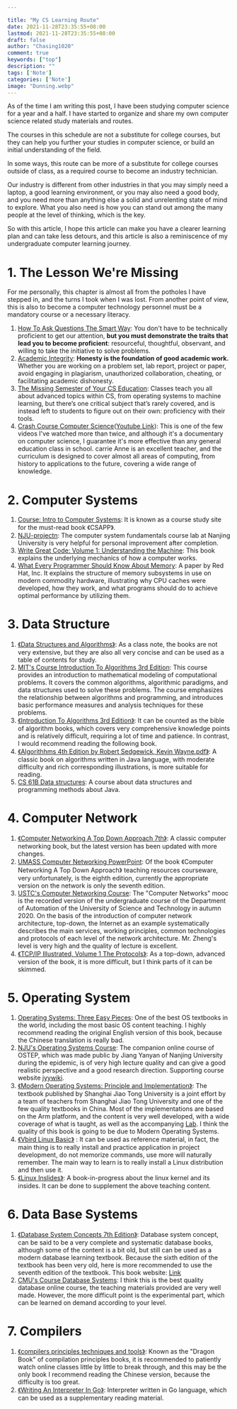 ```yaml
---

title: "My CS Learning Route"
date: 2021-11-28T23:35:55+08:00
lastmod: 2021-11-28T23:35:55+08:00
draft: false
author: "Chasing1020"
comment: true
keywords: ["top"]
description: ""
tags: ['Note']
categories: ['Note']
image: "Dunning.webp"
---
```


As of the time I am writing this post, I have been studying computer science for a year and a half. I have started to organize and share my own computer science related study materials and routes.

The courses in this schedule are not a substitute for college courses, but they can help you further your studies in computer science, or build an initial understanding of the field.

In some ways, this route can be more of a substitute for college courses outside of class, as a required course to become an industry technician.

Our industry is different from other industries in that you may simply need a laptop, a good learning environment, or you may also need a good body, and you need more than anything else a solid and unrelenting state of mind to explore. What you also need is how you can stand out among the many people at the level of thinking, which is the key.

So with this article, I hope this article can make you have a clearer learning plan and can take less detours, and this article is also a reminiscence of my undergraduate computer learning journey.

# 1. The Lesson We're Missing

For me personally, this chapter is almost all from the potholes I have stepped in, and the turns I took when I was lost. From another point of view, this is also to become a computer technology personnel must be a mandatory course or a necessary literacy.

1.   [How To Ask Questions The Smart Way](http://www.catb.org/~esr/faqs/smart-questions.html): You don't have to be technically proficient to get our attention, **but you must demonstrate the traits that lead you to become proficient**: resourceful, thoughtful, observant, and willing to take the initiative to solve problems.
2.   [Academic Integrity](http://integrity.mit.edu/): **Honesty is the foundation of good academic work.** Whether you are working on a problem set, lab report, project or paper, avoid engaging in plagiarism, unauthorized collaboration, cheating, or facilitating academic dishonesty.
3.   [The Missing Semester of Your CS Education](https://missing.csail.mit.edu/): Classes teach you all about advanced topics within CS, from operating systems to machine learning, but there’s one critical subject that’s rarely covered, and is instead left to students to figure out on their own: proficiency with their tools.
4.   [Crash Course Computer Science](https://www.bilibili.com/video/BV1EW411u7th?from=search&seid=17600070968462478473&spm_id_from=333.337.0.0)([Youtube Link](https://www.youtube.com/watch?v=O5nskjZ_GoI&list=PLH2l6uzC4UEW0s7-KewFLBC1D0l6XRfye)): This is one of the few videos I've watched more than twice, and although it's a documentary on computer science, I guarantee it's more effective than any general education class in school. carrie Anne is an excellent teacher, and the curriculum is designed to cover almost all areas of computing, from history to applications to the future, covering a wide range of knowledge.



# 2. Computer Systems

1.   [Course: Intro to Computer Systems](https://www.cs.cmu.edu/afs/cs/academic/class/15213-f21/www/schedule.html): It is known as a course study site for the must-read book 《CSAPP》.
2.   [NJU-projectn](https://nju-projectn.github.io/ics-pa-gitbook/ics2021/): The computer system fundamentals course lab at Nanjing University is very helpful for personal improvement after completion.
3.   [Write Great Code: Volume 1: Understanding the Machine](https://jdnotes.net/pdf/coding/writegreatcode_vol1.pdf): This book explains the underlying mechanics of how a computer works.
4.   [What Every Programmer Should Know About Memory](https://www.akkadia.org/drepper/cpumemory.pdf): A paper by Red Hat, Inc. It explains the structure of memory subsystems in use on modern commodity hardware, illustrating why CPU caches were developed, how they work, and what programs should do to achieve optimal performance by utilizing them.

# 3. Data Structure


1.   [《Data Structures and Algorithms》](https://www.cs.bham.ac.uk/~jxb/DSA/dsa.pdf): As a class note, the books are not very extensive, but they are also all very concise and can be used as a table of contents for study.
2.   [MIT's Course Introduction To Algorithms 3rd Edition](https://ocw.mit.edu/courses/electrical-engineering-and-computer-science/6-006-introduction-to-algorithms-fall-2011/): This course provides an introduction to mathematical modeling of computational problems. It covers the common algorithms, algorithmic paradigms, and data structures used to solve these problems. The course emphasizes the relationship between algorithms and programming, and introduces basic performance measures and analysis techniques for these problems.
3.   [《Introduction To Algorithms 3rd Edition》](https://edutechlearners.com/download/Introduction_to_algorithms-3rd%20Edition.pdf): It can be counted as the bible of algorithm books, which covers very comprehensive knowledge points and is relatively difficult, requiring a lot of time and patience. In contrast, I would recommend reading the following book.
4.   [《Algorithhms 4th Edition by Robert Sedgewick, Kevin Wayne.pdf》](https://github.com/SuperChenSSS/Algorithm-Training/blob/master/Algorithhms%204th%20Edition%20by%20Robert%20Sedgewick%2C%20Kevin%20Wayne.pdf): A classic book on algorithms written in Java language, with moderate difficulty and rich corresponding illustrations, is more suitable for reading.
5.   [CS 61B Data structures](https://inst.eecs.berkeley.edu/~cs61b/sp22/index.html): A course about data structures and programming methods about Java.



# 4. Computer Network

1.   [《Computer Networking A Top Down Approach 7th》](https://www.ucg.ac.me/skladiste/blog_44233/objava_64433/fajlovi/Computer%20Networking%20_%20A%20Top%20Down%20Approach,%207th,%20converted.pdf): A classic computer networking book, but the latest version has been updated with more changes.
2.   [UMASS Computer Networking PowerPoint](https://gaia.cs.umass.edu/kurose_ross/ppt.php): Of the book 《Computer Networking A Top Down Approach》 teaching resources courseware, very unfortunately, is the eighth edition, currently the appropriate version on the network is only the seventh edition.
3.   [USTC's Computer Networking Course](https://www.bilibili.com/video/BV1JV411t7ow?from=search&seid=14417613760371321261&spm_id_from=333.337.0.0): The "Computer Networks" mooc is the recorded version of the undergraduate course of the Department of Automation of the University of Science and Technology in autumn 2020. On the basis of the introduction of computer network architecture, top-down, the Internet as an example systematically describes the main services, working principles, common technologies and protocols of each level of the network architecture. Mr. Zheng's level is very high and the quality of lecture is excellent.
4.   [《TCP/IP Illustrated, Volume 1 The Protocols》](https://www.isi.edu/~hussain/TEACH/Spring2014/notes/Steven00a.pdf): As a top-down, advanced version of the book, it is more difficult, but I think parts of it can be skimmed.



# 5. Operating System

1. [Operating Systems: Three Easy Pieces](https://pages.cs.wisc.edu/~remzi/OSTEP/): One of the best OS textbooks in the world, including the most basic OS content teaching. I highly recommend reading the original English version of this book, because the Chinese translation is really bad.
1. [NJU's Operating Systems Course](https://www.bilibili.com/video/BV1N741177F5?from=search&seid=15614277637583490556&spm_id_from=333.337.0.0): The companion online course of OSTEP, which was made public by Jiang Yanyan of Nanjing University during the epidemic, is of very high lecture quality and can give a good realistic perspective and a good research direction. Supporting course website
    [jyywiki](http://jyywiki.cn/OS/2021/).
1. [《Modern Operating Systems: Principle and Implementation》](https://ipads.se.sjtu.edu.cn/mospi/): The textbook published by Shanghai Jiao Tong University is a joint effort by a team of teachers from Shanghai Jiao Tong University and one of the few quality textbooks in China. Most of the implementations are based on the Arm platform, and the content is very well developed, with a wide coverage of what is taught, as well as the accompanying [Lab](https://gitee.com/ipads-lab/chcore-lab). I think the quality of this book is going to be due to Modern Operating Systems.
1. [《Vbird Linux Basic》](https://tiramisutes.github.io/images/PDF/vbird-linux-basic-4e.pdf) : It can be used as reference material, in fact, the main thing is to really install and practice application in project development, do not memorize commands, use more will naturally remember. The main way to learn is to really install a Linux distribution and then use it.
1. [《Linux Inslides》](https://0xax.gitbooks.io/linux-insides/content/): A book-in-progress about the linux kernel and its insides. It can be done to supplement the above teaching content.



# 6. Data Base Systems

1.   [《Database System Concepts 7th Edition》](https://ia803206.us.archive.org/21/items/database-system-concepts-7th-edition/Database-System-Concepts-7th-Edition.pdf): Database system concept, can be said to be a very complete and systematic database books, although some of the content is a bit old, but still can be used as a modern database learning textbook. Because the sixth edition of the textbook has been very old, here is more recommended to use the seventh edition of the textbook. This book website: [Link](https://www.db-book.com)
2.   [CMU's Course Database Systems](https://15445.courses.cs.cmu.edu/fall2021/): I think this is the best quality database online course, the teaching materials provided are very well made. However, the more difficult point is the experimental part, which can be learned on demand according to your level.



# 7. Compilers 

1.   [《compilers principles techniques and tools》](http://ce.sharif.edu/courses/94-95/1/ce414-2/resources/root/Text%20Books/Compiler%20Design/Alfred%20V.%20Aho,%20Monica%20S.%20Lam,%20Ravi%20Sethi,%20Jeffrey%20D.%20Ullman-Compilers%20-%20Principles,%20Techniques,%20and%20Tools-Pearson_Addison%20Wesley%20(2006).pdf): Known as the "Dragon Book" of compilation principles books, it is recommended to patiently watch online classes little by little to break through, and this may be the only book I recommend reading the Chinese version, because the difficulty is too great.
2.   [《Writing An Interpreter In Go》](https://book.douban.com/subject/27034273/): Interpreter written in Go language, which can be used as a supplementary reading material.
